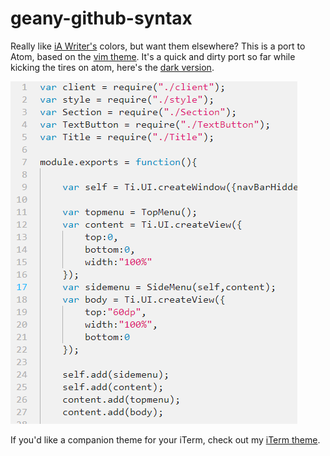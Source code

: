 # geany-github-syntax

Really like [iA Writer's][iaw] colors, but want them elsewhere?  This is a port to Atom, based on the [vim theme][pencil-vim].  It's a quick and dirty port so far while kicking the tires on atom, here's the [dark version][atom-pencil-dark].

![less example](https://github.com/VanCoding/atom-geany-github-syntax/blob/master/screenshot.png?raw=true)

If you'd like a companion theme for your iTerm, check out my [iTerm theme][pencil-iterm].

[iaw]: http://www.iawriter.com/
[pencil-vim]: https://github.com/reedes/vim-colors-pencil
[pencil-iterm]: https://github.com/mattly/iterm-colors-pencil
[atom-pencil-dark]: https://atom.io/packages/pencil-dark
